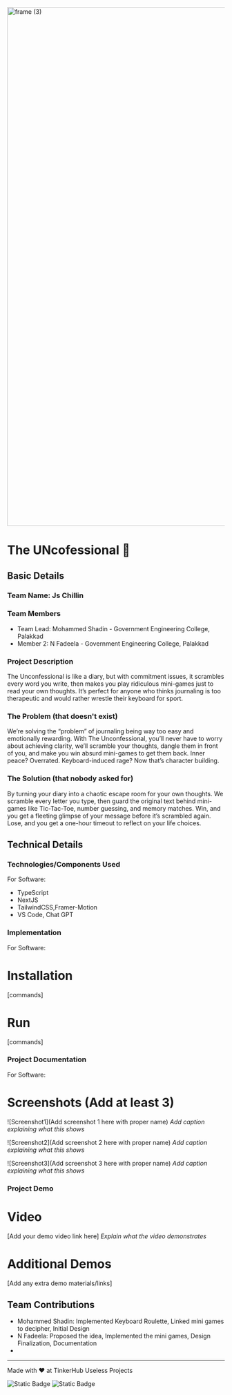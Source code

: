 <img width="3188" height="1202" alt="frame (3)" src="https://github.com/user-attachments/assets/517ad8e9-ad22-457d-9538-a9e62d137cd7" />


# The UNcofessional 🎯


## Basic Details
### Team Name: Js Chillin


### Team Members
- Team Lead: Mohammed Shadin - Government Engineering College, Palakkad
- Member 2: N Fadeela - Government Engineering College, Palakkad

### Project Description
The Unconfessional is like a diary, but with commitment issues, it scrambles every word you write, then makes you play ridiculous mini-games just to read your own thoughts. It’s perfect for anyone who thinks journaling is too therapeutic and would rather wrestle their keyboard for sport.

### The Problem (that doesn't exist)
We’re solving the “problem” of journaling being way too easy and emotionally rewarding.
With The Unconfessional, you’ll never have to worry about achieving clarity, we’ll scramble your thoughts, dangle them in front of you, and make you win absurd mini-games to get them back. Inner peace? Overrated. Keyboard-induced rage? Now that’s character building.

### The Solution (that nobody asked for)
By turning your diary into a chaotic escape room for your own thoughts.
We scramble every letter you type, then guard the original text behind mini-games like Tic-Tac-Toe, number guessing, and memory matches. Win, and you get a fleeting glimpse of your message before it’s scrambled again. Lose, and you get a one-hour timeout to reflect on your life choices.

## Technical Details
### Technologies/Components Used
For Software:
- TypeScript
- NextJS
- TailwindCSS,Framer-Motion
- VS Code, Chat GPT

### Implementation
For Software:
# Installation
[commands]

# Run
[commands]

### Project Documentation
For Software: 

# Screenshots (Add at least 3)
![Screenshot1](Add screenshot 1 here with proper name)
*Add caption explaining what this shows*

![Screenshot2](Add screenshot 2 here with proper name)
*Add caption explaining what this shows*

![Screenshot3](Add screenshot 3 here with proper name)
*Add caption explaining what this shows*

### Project Demo
# Video
[Add your demo video link here]
*Explain what the video demonstrates*

# Additional Demos
[Add any extra demo materials/links]

## Team Contributions
- Mohammed Shadin: Implemented Keyboard Roulette, Linked mini games to  decipher, Initial Design
- N Fadeela: Proposed the idea, Implemented the mini games, Design Finalization, Documentation
- 

---
Made with ❤️ at TinkerHub Useless Projects 

![Static Badge](https://img.shields.io/badge/TinkerHub-24?color=%23000000&link=https%3A%2F%2Fwww.tinkerhub.org%2F)
![Static Badge](https://img.shields.io/badge/UselessProjects--25-25?link=https%3A%2F%2Fwww.tinkerhub.org%2Fevents%2FQ2Q1TQKX6Q%2FUseless%2520Projects)



